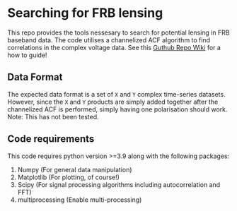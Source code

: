 # Searching for FRB lensing

This repo provides the tools nessesary to search for potential lensing in FRB baseband data. The code utilises a channelized ACF algorithm to
find correlations in the complex voltage data. See this [Guthub Repo Wiki](https://github.com/tdial2000/Search-4-FRB-lensing/wiki) for a how to guide!

## Data Format

The expected data format is a set of `X` and `Y` complex time-series datasets. However, since the `X` and `Y` products are simply added together
after the channelized ACF is performed, simply having one polarisation should work. Note: This has not been tested.

## Code requirements

This code requires python version >=3.9 along with the following packages:
1. Numpy (For general data manipulation)
2. Matplotlib (For plotting, of course!)
3. Scipy (For signal processing algorithms including autocorrelation and FFT)
4. multiprocessing (Enable multi-processing)

